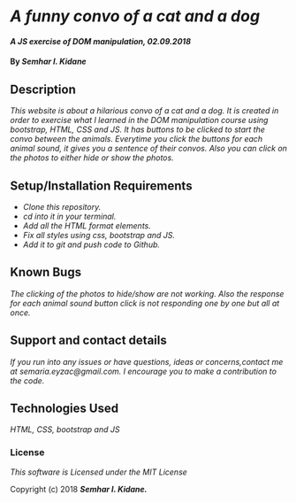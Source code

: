 # _A funny convo of a cat and a dog_

#### _A JS exercise of DOM manipulation, 02.09.2018_

#### By _**Semhar I. Kidane**_

## Description

_This website is about a hilarious convo of a cat and a dog. It is created in order to exercise what I learned in the DOM manipulation course using bootstrap, HTML, CSS and JS. It has buttons to be clicked to start the convo between the animals. Everytime you click the buttons for each animal sound, it gives you a sentence of their convos. Also you can click on the photos to either hide or show the photos._

## Setup/Installation Requirements

* _Clone this repository._
* _cd into it in your terminal._
* _Add all the HTML format elements._
* _Fix all styles using css, bootstrap and JS._
* _Add it to git and push code to Github._

## Known Bugs

_The clicking of the photos to hide/show are not working. Also the response for each animal sound button click is not responding one by one but all at once._

## Support and contact details

_If you run into any issues or have questions, ideas or concerns,contact me at _semaria.eyzac@gmail.com_. I encourage you to make a contribution to the code._

## Technologies Used

_HTML, CSS, bootstrap and JS_

### License

*This software is Licensed under the MIT License*

Copyright (c) 2018 **_Semhar I. Kidane._**
